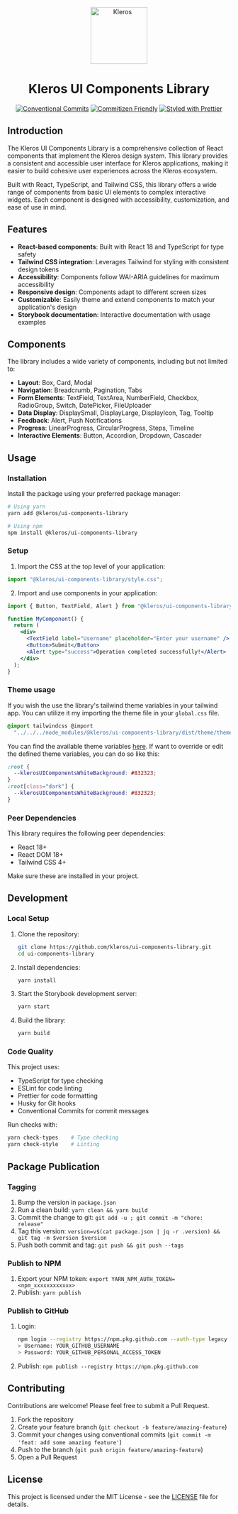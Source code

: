 <p align="center">
  <a href="https://kleros.io">
    <img alt="Kleros" src="https://github.com/kleros/court/blob/master/public/icon-512.png?raw=true" width="128">
  </a>
</p>

<h1 align="center">Kleros UI Components Library</h1>

<p align="center">
  <a href="https://conventionalcommits.org"><img src="https://img.shields.io/badge/Conventional%20Commits-1.0.0-yellow.svg" alt="Conventional Commits"></a>
  <a href="http://commitizen.github.io/cz-cli/"><img src="https://img.shields.io/badge/commitizen-friendly-brightgreen.svg" alt="Commitizen Friendly"></a>
  <a href="https://github.com/prettier/prettier"><img src="https://img.shields.io/badge/styled_with-prettier-ff69b4.svg" alt="Styled with Prettier"></a>
</p>

## Introduction

The Kleros UI Components Library is a comprehensive collection of React components that implement the Kleros design system. This library provides a consistent and accessible user interface for Kleros applications, making it easier to build cohesive user experiences across the Kleros ecosystem.

Built with React, TypeScript, and Tailwind CSS, this library offers a wide range of components from basic UI elements to complex interactive widgets. Each component is designed with accessibility, customization, and ease of use in mind.

## Features

- **React-based components**: Built with React 18 and TypeScript for type safety
- **Tailwind CSS integration**: Leverages Tailwind for styling with consistent design tokens
- **Accessibility**: Components follow WAI-ARIA guidelines for maximum accessibility
- **Responsive design**: Components adapt to different screen sizes
- **Customizable**: Easily theme and extend components to match your application's design
- **Storybook documentation**: Interactive documentation with usage examples

## Components

The library includes a wide variety of components, including but not limited to:

- **Layout**: Box, Card, Modal
- **Navigation**: Breadcrumb, Pagination, Tabs
- **Form Elements**: TextField, TextArea, NumberField, Checkbox, RadioGroup, Switch, DatePicker, FileUploader
- **Data Display**: DisplaySmall, DisplayLarge, DisplayIcon, Tag, Tooltip
- **Feedback**: Alert, Push Notifications
- **Progress**: LinearProgress, CircularProgress, Steps, Timeline
- **Interactive Elements**: Button, Accordion, Dropdown, Cascader

## Usage

### Installation

Install the package using your preferred package manager:

```bash
# Using yarn
yarn add @kleros/ui-components-library

# Using npm
npm install @kleros/ui-components-library
```

### Setup

1. Import the CSS at the top level of your application:

```javascript
import "@kleros/ui-components-library/style.css";
```

2. Import and use components in your application:

```jsx
import { Button, TextField, Alert } from "@kleros/ui-components-library";

function MyComponent() {
  return (
    <div>
      <TextField label="Username" placeholder="Enter your username" />
      <Button>Submit</Button>
      <Alert type="success">Operation completed successfully!</Alert>
    </div>
  );
}
```

### Theme usage

If you wish the use the library's tailwind theme variables in your tailwind app. You can utilize it my importing the theme file in your `global.css` file.

```css
@import tailwindcss @import
  "../../../node_modules/@kleros/ui-components-library/dist/theme/theme.css";
```

You can find the available theme variables [here](src/styles/theme.css).
If want to override or edit the defined theme variables, you can do so like this:

```css
:root {
  --klerosUIComponentsWhiteBackground: #832323;
}
:root[class="dark"] {
  --klerosUIComponentsWhiteBackground: #832323;
}
```

### Peer Dependencies

This library requires the following peer dependencies:

- React 18+
- React DOM 18+
- Tailwind CSS 4+

Make sure these are installed in your project.

## Development

### Local Setup

1. Clone the repository:

   ```bash
   git clone https://github.com/kleros/ui-components-library.git
   cd ui-components-library
   ```

2. Install dependencies:

   ```bash
   yarn install
   ```

3. Start the Storybook development server:

   ```bash
   yarn start
   ```

4. Build the library:
   ```bash
   yarn build
   ```

### Code Quality

This project uses:

- TypeScript for type checking
- ESLint for code linting
- Prettier for code formatting
- Husky for Git hooks
- Conventional Commits for commit messages

Run checks with:

```bash
yarn check-types    # Type checking
yarn check-style    # Linting
```

## Package Publication

### Tagging

1. Bump the version in `package.json`
2. Run a clean build: `yarn clean && yarn build`
3. Commit the change to git: `git add -u ; git commit -m "chore: release"`
4. Tag this version: `version=v$(cat package.json | jq -r .version) && git tag -m $version $version`
5. Push both commit and tag: `git push && git push --tags`

### Publish to NPM

1. Export your NPM token: `export YARN_NPM_AUTH_TOKEN=<npm_xxxxxxxxxxxx>`
2. Publish: `yarn publish`

### Publish to GitHub

1. Login:

   ```bash
   npm login --registry https://npm.pkg.github.com --auth-type legacy
   > Username: YOUR_GITHUB_USERNAME
   > Password: YOUR_GITHUB_PERSONAL_ACCESS_TOKEN
   ```

2. Publish: `npm publish --registry https://npm.pkg.github.com`

## Contributing

Contributions are welcome! Please feel free to submit a Pull Request.

1. Fork the repository
2. Create your feature branch (`git checkout -b feature/amazing-feature`)
3. Commit your changes using conventional commits (`git commit -m 'feat: add some amazing feature'`)
4. Push to the branch (`git push origin feature/amazing-feature`)
5. Open a Pull Request

## License

This project is licensed under the MIT License - see the [LICENSE](LICENSE) file for details.
